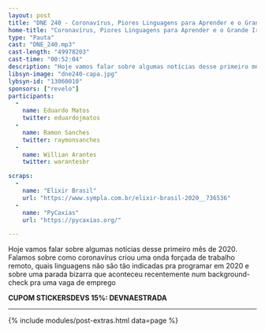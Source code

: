```yaml
---
layout: post
title: "DNE 240 - Coronavírus, Piores Linguagens para Aprender e o Grande Irmão"
home-title: "Coronavírus, Piores Linguagens para Aprender e o Grande Irmão"
type: "Pauta"
cast: "DNE_240.mp3"
cast-length: "49978203"
cast-time: "00:52:04"
description: "Hoje vamos falar sobre algumas notícias desse primeiro mês de 2020. Falamos sobre como coronavírus criou uma onda forçada de trabalho remoto, quais linguagens não são tão indicadas pra programar em 2020 e sobre uma parada bizarra que aconteceu recentemente num background-check pra uma vaga de emprego"
libsyn-image: "dne240-capa.jpg"
lybsyn-id: "13060010"
sponsors: ["revelo"]
participants:
  -
    name: Eduardo Matos
    twitter: eduardojmatos
  -
    name: Ramon Sanches
    twitter: raymonsanches
  -
    name: Willian Arantes
    twitter: warantesbr

scraps:
  -
    name: "Elixir Brasil"
    url: "https://www.sympla.com.br/elixir-brasil-2020__736536"
  -
    name: "PyCaxias"
    url: "https://pycaxias.org/"

---
```


Hoje vamos falar sobre algumas notícias desse primeiro mês de 2020. Falamos sobre como coronavírus criou uma onda forçada de trabalho remoto, quais linguagens não são tão indicadas pra programar em 2020 e sobre uma parada bizarra que aconteceu recentemente num background-check pra uma vaga de emprego

<strong>CUPOM STICKERSDEVS 15%: DEVNAESTRADA</strong>
<br>

---

{% include modules/post-extras.html data=page %}
